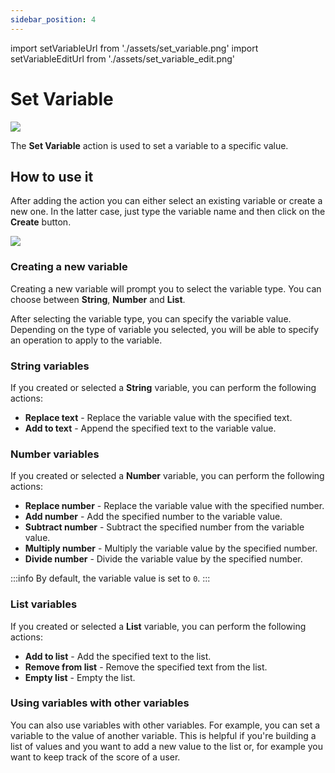 ```yaml
---
sidebar_position: 4
---
```


import setVariableUrl from './assets/set_variable.png'
import setVariableEditUrl from './assets/set_variable_edit.png'

# Set Variable

<img src={setVariableUrl} width={180} />

The **Set Variable** action is used to set a variable to a specific value.

## How to use it

After adding the action you can either select an existing variable or create a new one. In the latter case, just type the variable name and then click on the **Create** button.

<img src={setVariableEditUrl} width={400} />

###  Creating a new variable

Creating a new variable will prompt you to select the variable type. You can choose between **String**, **Number** and **List**.

After selecting the variable type, you can specify the variable value. Depending on the type of variable you selected, you will be able to specify an operation to apply to the variable.

### String variables

If you created or selected a **String** variable, you can perform the following actions:

- **Replace text** - Replace the variable value with the specified text.
- **Add to text** - Append the specified text to the variable value.

### Number variables

If you created or selected a **Number** variable, you can perform the following actions:

- **Replace number** - Replace the variable value with the specified number.
- **Add number** - Add the specified number to the variable value.
- **Subtract number** - Subtract the specified number from the variable value.
- **Multiply number** - Multiply the variable value by the specified number.
- **Divide number** - Divide the variable value by the specified number.

:::info
By default, the variable value is set to `0`.
:::

### List variables

If you created or selected a **List** variable, you can perform the following actions:

- **Add to list** - Add the specified text to the list.
- **Remove from list** - Remove the specified text from the list.
- **Empty list** - Empty the list.

### Using variables with other variables

You can also use variables with other variables. For example, you can set a variable to the value of another variable. This is helpful if you're building a list of values and you want to add a new value to the list or, for example you want to keep track of the score of a user.